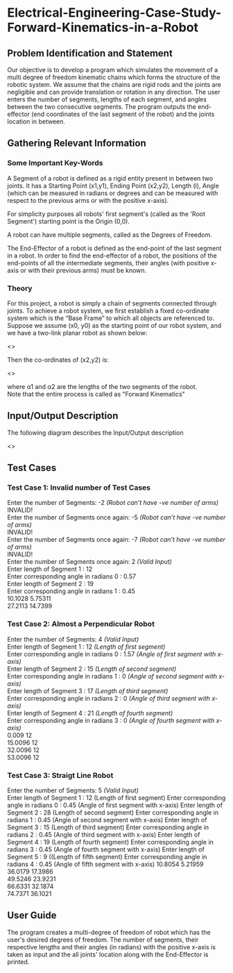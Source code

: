 # Electrical-Engineering-Case-Study-Forward-Kinematics-in-a-Robot
## Problem Identification and Statement
Our objective is to develop a program which simulates the movement of a multi degree of freedom kinematic chains which forms the structure of the robotic system. We assume that the chains are rigid rods and the joints are negligible and can provide translation or rotation in any direction. The user enters the number of segments, lengths of each segment, and angles between the two consecutive segments. The program outputs the end-effector (end coordinates of the last segment of the robot) and the joints location in between.

## Gathering Relevant Information
### Some Important Key-Words
A Segment of a robot is defined as a rigid entity present in between two joints. It has a Starting Point (x1,y1), Ending Point (x2,y2), Length (l), Angle (which can be measured in radians or degrees and can be measured with respect to the previous arms or with the positive x-axis).

For simplicity purposes all robots' first segment's (called as the 'Root Segment') starting point is the Origin (0,0).

A robot can have multiple segments, called as the Degrees of Freedom.

The End-Effector of a robot is defined as the end-point of the last segment in a robot. In order to find the end-effector of a robot, the positions of the end-points of all the intermediate segments, their angles (with positive x-axis or with their previous arms) must be known. 

### Theory
For this project, a robot is simply a chain of segments connected through joints. To achieve a robot system, we first establish a fixed co-ordinate system which is the “Base Frame” to which all objects are referenced to. Suppose we assume (x0, y0) as the starting point of our robot system, and we have a two-link planar robot as shown below:

<>

Then the co-ordinates of (x2,y2) is: 

<>

where α1 and α2 are the lengths of the two segments of the robot.\
Note that the entire process is called as "Forward Kinematics"

## Input/Output Description
The following diagram describes the Input/Output description 

<>

## Test Cases
### Test Case 1: Invalid number of Test Cases
Enter the number of Segments: -2 *(Robot can’t have -ve number of arms)*\
INVALID!\
Enter the number of Segments once again: -5 *(Robot can’t have -ve number of arms)*\
INVALID!\
Enter the number of Segments once again: -7 *(Robot can’t have -ve number of arms)*\
INVALID!\
Enter the number of Segments once again: 2 *(Valid Input)*\
Enter length of Segment 1 : 12\
Enter corresponding angle in radians 0 : 0.57\
Enter length of Segment 2 : 19\
Enter corresponding angle in radians 1 : 0.45\
10.1028 5.75311\
27.2113 14.7399

### Test Case 2: Almost a Perpendicular Robot
Enter the number of Segments: 4 *(Valid Input)*\
Enter length of Segment 1 : 12 *(Length of first segment)*\
Enter corresponding angle in radians 0 : 1.57 *(Angle of first segment with x-axis)*\
Enter length of Segment 2 : 15 *(Length of second segment)*\
Enter corresponding angle in radians 1 : 0 *(Angle of second segment with x-axis)*\
Enter length of Segment 3 : 17 *(Length of third segment)*\
Enter corresponding angle in radians 2 : 0 *(Angle of third segment with x-axis)*\
Enter length of Segment 4 : 21 *(Length of fourth segment)*\
Enter corresponding angle in radians 3 : 0 *(Angle of fourth segment with x-axis)*\
0.009 12\
15.0096 12\
32.0096 12\
53.0096 12

### Test Case 3: Straigt Line Robot
Enter the number of Segments: 5 *(Valid Input)*\
Enter length of Segment 1 : 12 (Length of first segment)
Enter corresponding angle in radians 0 : 0.45 (Angle of first segment with x-axis)
Enter length of Segment 2 : 28 (Length of second segment)
Enter corresponding angle in radians 1 : 0.45 (Angle of second segment with x-axis)
Enter length of Segment 3 : 15 (Length of third segment)
Enter corresponding angle in radians 2 : 0.45 (Angle of third segment with x-axis)
Enter length of Segment 4 : 19 (Length of fourth segment)
Enter corresponding angle in radians 3 : 0.45 (Angle of fourth segment with x-axis)
Enter length of Segment 5 : 9 ((Length of fifth segment)
Enter corresponding angle in radians 4 : 0.45 (Angle of fifth segment with x-axis)
10.8054 5.21959\
36.0179 17.3986\
49.5246 23.9231\
66.6331 32.1874\
74.7371 36.1021

## User Guide
The program creates a multi-degree of freedom of robot which has the user's desired degrees of freedom. The number of segments, their respective lengths and their angles (in radians) with the positive x-axis is taken as input and the all joints' location along with the End-Effector is printed.  
